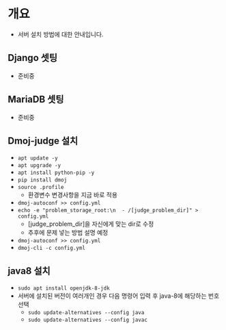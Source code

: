 # 개요
- 서버 설치 방법에 대한 안내입니다.

## Django 셋팅
- 준비중

## MariaDB 셋팅
- 준비중

## Dmoj-judge 설치
- `apt update -y`
- `apt upgrade -y`
- `apt install python-pip -y`
- `pip install dmoj`
- `source .profile`
  - 환경변수 변경사항을 지금 바로 적용
- `dmoj-autoconf >> config.yml`
- `echo -e "problem_storage_root:\n  - /[judge_problem_dir]" > config.yml`
  - [judge_problem_dir]을 자신에게 맞는 dir로 수정
  - 추후에 문제 넣는 방법 설명 예정
- `dmoj-autoconf >> config.yml`
- `dmoj-cli -c config.yml`

## java8 설치
- `sudo apt install openjdk-8-jdk`
- 서버에 설치된 버전이 여러개인 경우 다음 명령어 입력 후 java-8에 해당하는 번호 선택
  - `sudo update-alternatives --config java`
  - `sudo update-alternatives --config javac`

